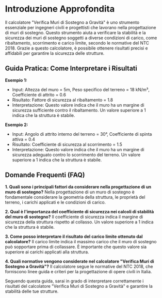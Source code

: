 # Introduzione Approfondita
Il calcolatore "Verifica Muri di Sostegno a Gravità" è uno strumento essenziale per ingegneri civili e progettisti che lavorano nella progettazione di muri di sostegno. Questo strumento aiuta a verificare la stabilità e la sicurezza dei muri di sostegno soggetti a diverse condizioni di carico, come ribaltamento, scorrimento e carico limite, secondo le normative del NTC 2018. Grazie a questo calcolatore, è possibile ottenere risultati precisi e affidabili per garantire la sicurezza delle strutture.

## Guida Pratica: Come Interpretare i Risultati

**Esempio 1:**
- Input: Altezza del muro = 5m, Peso specifico del terreno = 18 kN/m³, Coefficiente di attrito = 0.6
- Risultato: Fattore di sicurezza al ribaltamento = 1.8
- Interpretazione: Questo valore indica che il muro ha un margine di sicurezza sufficiente contro il ribaltamento. Un valore superiore a 1 indica che la struttura è stabile.

**Esempio 2:**
- Input: Angolo di attrito interno del terreno = 30°, Coefficiente di spinta attiva = 0.4
- Risultato: Coefficiente di sicurezza al scorrimento = 1.5
- Interpretazione: Questo valore indica che il muro ha un margine di sicurezza adeguato contro lo scorrimento del terreno. Un valore superiore a 1 indica che la struttura è stabile.

## Domande Frequenti (FAQ)

**1. Quali sono i principali fattori da considerare nella progettazione di un muro di sostegno?**
Nella progettazione di un muro di sostegno è fondamentale considerare la geometria della struttura, le proprietà del terreno, i carichi applicati e le condizioni di carico.

**2. Qual è l'importanza del coefficiente di sicurezza nei calcoli di stabilità del muro di sostegno?**
Il coefficiente di sicurezza indica il margine di sicurezza della struttura rispetto al collasso. Un valore superiore a 1 indica che la struttura è stabile.

**3. Come posso interpretare il risultato del carico limite ottenuto dal calcolatore?**
Il carico limite indica il massimo carico che il muro di sostegno può sopportare prima di collassare. È importante che questo valore sia superiore ai carichi applicati alla struttura.

**4. Quali normative vengono considerate nel calcolatore "Verifica Muri di Sostegno a Gravità"?**
Il calcolatore segue le normative del NTC 2018, che forniscono linee guida e criteri per la progettazione di opere civili in Italia.

Seguendo questa guida, sarai in grado di interpretare correttamente i risultati del calcolatore "Verifica Muri di Sostegno a Gravità" e garantire la stabilità delle tue strutture.